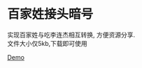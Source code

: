 # 百家姓接头暗号
  
  实现百家姓与吃李连杰相互转换, 方便资源分享.  
  文件大小仅5kb,下载即可使用
  
  [Demo](http://blog.sexy0769.com/baijiaxing/anhao.html "Demo")
